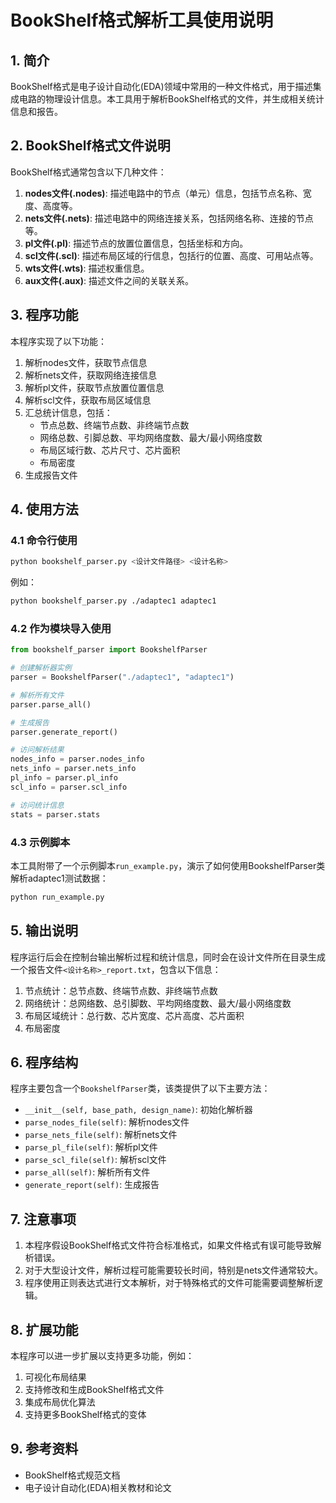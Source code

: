 # BookShelf格式解析工具使用说明

## 1. 简介

BookShelf格式是电子设计自动化(EDA)领域中常用的一种文件格式，用于描述集成电路的物理设计信息。本工具用于解析BookShelf格式的文件，并生成相关统计信息和报告。

## 2. BookShelf格式文件说明

BookShelf格式通常包含以下几种文件：

1. **nodes文件(.nodes)**: 描述电路中的节点（单元）信息，包括节点名称、宽度、高度等。
2. **nets文件(.nets)**: 描述电路中的网络连接关系，包括网络名称、连接的节点等。
3. **pl文件(.pl)**: 描述节点的放置位置信息，包括坐标和方向。
4. **scl文件(.scl)**: 描述布局区域的行信息，包括行的位置、高度、可用站点等。
5. **wts文件(.wts)**: 描述权重信息。
6. **aux文件(.aux)**: 描述文件之间的关联关系。

## 3. 程序功能

本程序实现了以下功能：

1. 解析nodes文件，获取节点信息
2. 解析nets文件，获取网络连接信息
3. 解析pl文件，获取节点放置位置信息
4. 解析scl文件，获取布局区域信息
5. 汇总统计信息，包括：
   - 节点总数、终端节点数、非终端节点数
   - 网络总数、引脚总数、平均网络度数、最大/最小网络度数
   - 布局区域行数、芯片尺寸、芯片面积
   - 布局密度
6. 生成报告文件

## 4. 使用方法

### 4.1 命令行使用

```bash
python bookshelf_parser.py <设计文件路径> <设计名称>
```

例如：
```bash
python bookshelf_parser.py ./adaptec1 adaptec1
```

### 4.2 作为模块导入使用

```python
from bookshelf_parser import BookshelfParser

# 创建解析器实例
parser = BookshelfParser("./adaptec1", "adaptec1")

# 解析所有文件
parser.parse_all()

# 生成报告
parser.generate_report()

# 访问解析结果
nodes_info = parser.nodes_info
nets_info = parser.nets_info
pl_info = parser.pl_info
scl_info = parser.scl_info

# 访问统计信息
stats = parser.stats
```

### 4.3 示例脚本

本工具附带了一个示例脚本`run_example.py`，演示了如何使用BookshelfParser类解析adaptec1测试数据：

```bash
python run_example.py
```

## 5. 输出说明

程序运行后会在控制台输出解析过程和统计信息，同时会在设计文件所在目录生成一个报告文件`<设计名称>_report.txt`，包含以下信息：

1. 节点统计：总节点数、终端节点数、非终端节点数
2. 网络统计：总网络数、总引脚数、平均网络度数、最大/最小网络度数
3. 布局区域统计：总行数、芯片宽度、芯片高度、芯片面积
4. 布局密度

## 6. 程序结构

程序主要包含一个`BookshelfParser`类，该类提供了以下主要方法：

- `__init__(self, base_path, design_name)`: 初始化解析器
- `parse_nodes_file(self)`: 解析nodes文件
- `parse_nets_file(self)`: 解析nets文件
- `parse_pl_file(self)`: 解析pl文件
- `parse_scl_file(self)`: 解析scl文件
- `parse_all(self)`: 解析所有文件
- `generate_report(self)`: 生成报告

## 7. 注意事项

1. 本程序假设BookShelf格式文件符合标准格式，如果文件格式有误可能导致解析错误。
2. 对于大型设计文件，解析过程可能需要较长时间，特别是nets文件通常较大。
3. 程序使用正则表达式进行文本解析，对于特殊格式的文件可能需要调整解析逻辑。

## 8. 扩展功能

本程序可以进一步扩展以支持更多功能，例如：

1. 可视化布局结果
2. 支持修改和生成BookShelf格式文件
3. 集成布局优化算法
4. 支持更多BookShelf格式的变体

## 9. 参考资料

- BookShelf格式规范文档
- 电子设计自动化(EDA)相关教材和论文
